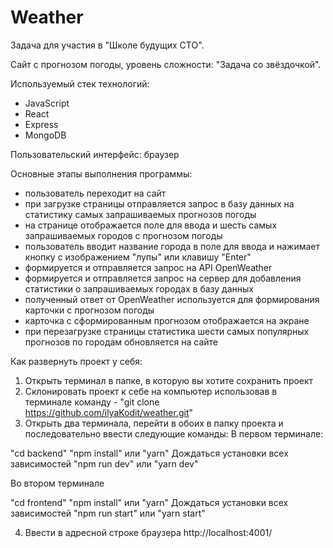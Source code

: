 # Weather
Задача для участия в "Школе будущих СТО".

Сайт с прогнозом погоды, уровень сложности: "Задача со звёздочкой".

Используемый стек технологий:
- JavaScript
- React
- Express
- MongoDB

Пользовательский интерфейс: браузер

Основные этапы выполнения программы:
- пользователь переходит на сайт
- при загрузке страницы отправляется запрос в базу данных на статистику самых запрашиваемых прогнозов погоды
- на странице отображается поле для ввода и шесть самых запрашиваемых городов с прогнозом погоды
- пользователь вводит название города в поле для ввода и нажимает кнопку с изображением "лупы" или клавишу "Enter"
- формируется и отправляется запрос на API OpenWeather
- формируется и отправляется запрос на сервер для добавления статистики о запрашиваемых городах в базу данных
- полученный ответ от OpenWeather используется для формирования карточки с прогнозом погоды
- карточка с сформированным прогнозом отображается на экране
- при перезагрузке страницы статистика шести самых популярных прогнозов по городам обновляется на сайте

Как развернуть проект у себя:

1) Открыть терминал в папке, в которую вы хотите сохранить проект
2) Склонировать проект к себе на компьютер использовав в терминале команду - "git clone https://github.com/ilyaKodit/weather.git"
3) Открыть два терминала, перейти в обоих в папку проекта и последовательно ввести следующие команды:
В первом терминале:

"cd backend"
"npm install" или "yarn"
Дождаться установки всех зависимостей
"npm run dev" или "yarn dev"

Во втором терминале

"cd frontend"
"npm install" или "yarn"
Дождаться установки всех зависимостей
"npm run start" или "yarn start"

4) Ввести в адресной строке браузера http://localhost:4001/